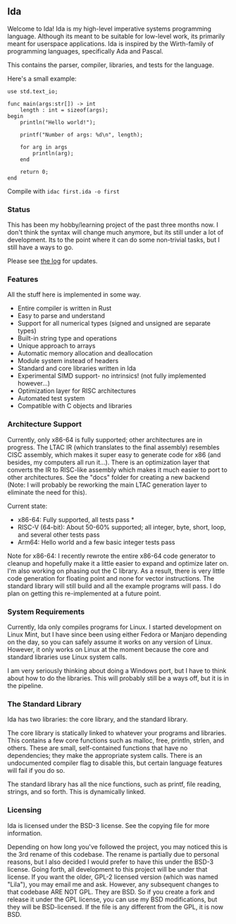 ## Ida

Welcome to Ida! Ida is my high-level imperative systems programming language. Although its meant to be suitable for low-level work, its primarily meant for userspace applications. Ida is inspired by the Wirth-family of programming languages, specifically Ada and Pascal.

This contains the parser, compiler, libraries, and tests for the language.

Here's a small example:

```
use std.text_io;

func main(args:str[]) -> int
    length : int = sizeof(args);
begin
    println("Hello world!");
    
    printf("Number of args: %d\n", length);
    
    for arg in args
        println(arg);
    end

    return 0;
end
```

Compile with `idac first.ida -o first`

### Status

This has been my hobby/learning project of the past three months now. I don't think the syntax will change much anymore, but its still under a lot of development. Its to the point where it can do some non-trivial tasks, but I still have a ways to go.

Please see [the log](https://patrickflynn.co/pages/ida-log.html) for updates.

### Features

All the stuff here is implemented in some way.

* Entire compiler is written in Rust
* Easy to parse and understand
* Support for all numerical types (signed and unsigned are separate types)
* Built-in string type and operations
* Unique approach to arrays
* Automatic memory allocation and deallocation
* Module system instead of headers
* Standard and core libraries written in Ida
* Experimental SIMD support- no intrinsics! (not fully implemented however...)
* Optimization layer for RISC architectures
* Automated test system
* Compatible with C objects and libraries

### Architecture Support

Currently, only x86-64 is fully supported; other architectures are in progress. The LTAC IR (which translates to the final assembly) resembles CISC assembly, which makes it super easy to generate code for x86 (and besides, my computers all run it...). There is an optimization layer that converts the IR to RISC-like assembly which makes it much easier to port to other architectures. See the "docs" folder for creating a new backend (Note: I will probably be reworking the main LTAC generation layer to eliminate the need for this).

Current state:   

* x86-64: Fully supported, all tests pass *
* RISC-V (64-bit): About 50-60% supported; all integer, byte, short, loop, and several other tests pass
* Arm64: Hello world and a few basic integer tests pass

Note for x86-64: I recently rewrote the entire x86-64 code generator to cleanup and hopefully make it a little easier to expand and optimize later on. I'm also working on phasing out the C library. As a result, there is very little code generation for floating point and none for vector instructions. The standard library will still build and all the example programs will pass. I do plan on getting this re-implemented at a future point.

### System Requirements

Currently, Ida only compiles programs for Linux. I started development on Linux Mint, but I have since been using either Fedora or Manjaro depending on the day, so you can safely assume it works on any version of Linux. However, it only works on Linux at the moment because the core and standard libraries use Linux system calls.

I am very seriously thinking about doing a Windows port, but I have to think about how to do the libraries. This will probably still be a ways off, but it is in the pipeline.

### The Standard Library

Ida has two libraries: the core library, and the standard library.

The core library is statically linked to whatever your programs and libraries. This contains a few core functions such as malloc, free, println, strlen, and others. These are small, self-contained functions that have no dependencies; they make the appropriate system calls. There is an undocumented compiler flag to disable this, but certain language features will fail if you do so.

The standard library has all the nice functions, such as printf, file reading, strings, and so forth. This is dynamically linked.

### Licensing

Ida is licensed under the BSD-3 license. See the copying file for more information.

Depending on how long you've followed the project, you may noticed this is the 3rd rename of this codebase. The rename is partially due to personal reasons, but I also decided I would prefer to have this under the BSD-3 license. Going forth, all development to this project will be under that license. If you want the older, GPL-2 licensed version (which was named "Lila"), you may email me and ask. However, any subsequent changes to that codebase ARE NOT GPL. They are BSD. So if you create a fork and release it under the GPL license, you can use my BSD modifications, but they will be BSD-licensed. If the file is any different from the GPL, it is now BSD.
